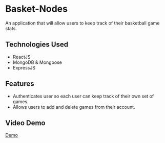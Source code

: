 # Basket-Nodes

An application that will allow users to keep track of their basketball game stats.

## Technologies Used

- ReactJS
- MongoDB & Mongoose 
- ExpressJS

## Features

- Authenticates user so each user can keep track of their own set of games. 
- Allows users to add and delete games from their account. 

## Video Demo

[Demo](https://drive.google.com/file/d/1Knc6e6GWtdSw04XTLiTn8Zq0UzbXFkRe/view?usp=sharing)
